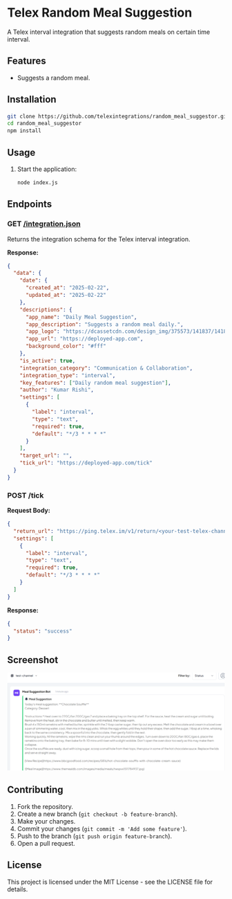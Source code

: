 # Telex Random Meal Suggestion

A Telex interval integration that suggests random meals on certain time interval.

## Features

- Suggests a random meal.

## Installation

```bash
git clone https://github.com/telexintegrations/random_meal_suggestor.git
cd random_meal_suggestor
npm install
```

## Usage

1. Start the application:

   ```bash
   node index.js
   ```

## Endpoints

### GET [/integration.json](http://_vscodecontentref_/2)

Returns the integration schema for the Telex interval integration.

**Response:**

```json
{
  "data": {
    "date": {
      "created_at": "2025-02-22",
      "updated_at": "2025-02-22"
    },
    "descriptions": {
      "app_name": "Daily Meal Suggestion",
      "app_description": "Suggests a random meal daily.",
      "app_logo": "https://dcassetcdn.com/design_img/375573/141837/141837_3031164_375573_image.jpg",
      "app_url": "https://deployed-app.com",
      "background_color": "#fff"
    },
    "is_active": true,
    "integration_category": "Communication & Collaboration",
    "integration_type": "interval",
    "key_features": ["Daily random meal suggestion"],
    "author": "Kumar Rishi",
    "settings": [
      {
        "label": "interval",
        "type": "text",
        "required": true,
        "default": "*/3 * * * *"
      }
    ],
    "target_url": "",
    "tick_url": "https://deployed-app.com/tick"
  }
}
```

### POST /tick

**Request Body:**

```json
{
  "return_url": "https://ping.telex.im/v1/return/<your-test-telex-channel-id>",
  "settings": [
    {
      "label": "interval",
      "type": "text",
      "required": true,
      "default": "*/3 * * * *"
    }
  ]
}
```

**Response:**

```json
{
  "status": "success"
}
```

## Screenshot

![Alt text](./assets/hng_3_!.PNG)

## Contributing

1. Fork the repository.
2. Create a new branch (`git checkout -b feature-branch`).
3. Make your changes.
4. Commit your changes (`git commit -m 'Add some feature'`).
5. Push to the branch (`git push origin feature-branch`).
6. Open a pull request.

## License

This project is licensed under the MIT License - see the LICENSE file for details.
